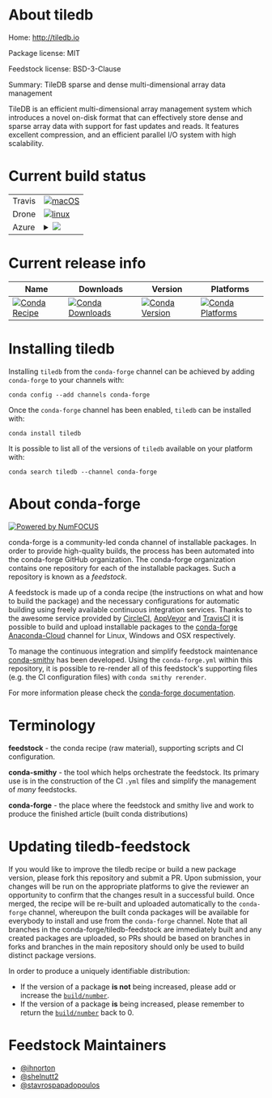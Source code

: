 About tiledb
============

Home: http://tiledb.io

Package license: MIT

Feedstock license: BSD-3-Clause

Summary: TileDB sparse and dense multi-dimensional array data management

TileDB is an efficient multi-dimensional array management system which introduces
a novel on-disk format that can effectively store dense and sparse array data with
support for fast updates and reads. It features excellent compression, and an efficient
parallel I/O system with high scalability.


Current build status
====================


<table><tr>
    <td>Travis</td>
    <td>
      <a href="https://travis-ci.com/conda-forge/tiledb-feedstock">
        <img alt="macOS" src="https://img.shields.io/travis/com/conda-forge/tiledb-feedstock/master.svg?label=macOS">
      </a>
    </td>
  </tr><tr>
    <td>Drone</td>
    <td>
      <a href="https://cloud.drone.io/conda-forge/tiledb-feedstock">
        <img alt="linux" src="https://img.shields.io/drone/build/conda-forge/tiledb-feedstock/master.svg?label=Linux">
      </a>
    </td>
  </tr>
    
  <tr>
    <td>Azure</td>
    <td>
      <details>
        <summary>
          <a href="https://dev.azure.com/conda-forge/feedstock-builds/_build/latest?definitionId=2075&branchName=master">
            <img src="https://dev.azure.com/conda-forge/feedstock-builds/_apis/build/status/tiledb-feedstock?branchName=master">
          </a>
        </summary>
        <table>
          <thead><tr><th>Variant</th><th>Status</th></tr></thead>
          <tbody><tr>
              <td>linux_64_target_platformlinux-64</td>
              <td>
                <a href="https://dev.azure.com/conda-forge/feedstock-builds/_build/latest?definitionId=2075&branchName=master">
                  <img src="https://dev.azure.com/conda-forge/feedstock-builds/_apis/build/status/tiledb-feedstock?branchName=master&jobName=linux&configuration=linux_64_target_platformlinux-64" alt="variant">
                </a>
              </td>
            </tr><tr>
              <td>linux_aarch64_target_platformlinux-aarch64</td>
              <td>
                <a href="https://dev.azure.com/conda-forge/feedstock-builds/_build/latest?definitionId=2075&branchName=master">
                  <img src="https://dev.azure.com/conda-forge/feedstock-builds/_apis/build/status/tiledb-feedstock?branchName=master&jobName=linux&configuration=linux_aarch64_target_platformlinux-aarch64" alt="variant">
                </a>
              </td>
            </tr><tr>
              <td>linux_ppc64le_target_platformlinux-ppc64le</td>
              <td>
                <a href="https://dev.azure.com/conda-forge/feedstock-builds/_build/latest?definitionId=2075&branchName=master">
                  <img src="https://dev.azure.com/conda-forge/feedstock-builds/_apis/build/status/tiledb-feedstock?branchName=master&jobName=linux&configuration=linux_ppc64le_target_platformlinux-ppc64le" alt="variant">
                </a>
              </td>
            </tr><tr>
              <td>osx_64_target_platformosx-64</td>
              <td>
                <a href="https://dev.azure.com/conda-forge/feedstock-builds/_build/latest?definitionId=2075&branchName=master">
                  <img src="https://dev.azure.com/conda-forge/feedstock-builds/_apis/build/status/tiledb-feedstock?branchName=master&jobName=osx&configuration=osx_64_target_platformosx-64" alt="variant">
                </a>
              </td>
            </tr><tr>
              <td>win_64_target_platformwin-64</td>
              <td>
                <a href="https://dev.azure.com/conda-forge/feedstock-builds/_build/latest?definitionId=2075&branchName=master">
                  <img src="https://dev.azure.com/conda-forge/feedstock-builds/_apis/build/status/tiledb-feedstock?branchName=master&jobName=win&configuration=win_64_target_platformwin-64" alt="variant">
                </a>
              </td>
            </tr>
          </tbody>
        </table>
      </details>
    </td>
  </tr>
</table>

Current release info
====================

| Name | Downloads | Version | Platforms |
| --- | --- | --- | --- |
| [![Conda Recipe](https://img.shields.io/badge/recipe-tiledb-green.svg)](https://anaconda.org/conda-forge/tiledb) | [![Conda Downloads](https://img.shields.io/conda/dn/conda-forge/tiledb.svg)](https://anaconda.org/conda-forge/tiledb) | [![Conda Version](https://img.shields.io/conda/vn/conda-forge/tiledb.svg)](https://anaconda.org/conda-forge/tiledb) | [![Conda Platforms](https://img.shields.io/conda/pn/conda-forge/tiledb.svg)](https://anaconda.org/conda-forge/tiledb) |

Installing tiledb
=================

Installing `tiledb` from the `conda-forge` channel can be achieved by adding `conda-forge` to your channels with:

```
conda config --add channels conda-forge
```

Once the `conda-forge` channel has been enabled, `tiledb` can be installed with:

```
conda install tiledb
```

It is possible to list all of the versions of `tiledb` available on your platform with:

```
conda search tiledb --channel conda-forge
```


About conda-forge
=================

[![Powered by NumFOCUS](https://img.shields.io/badge/powered%20by-NumFOCUS-orange.svg?style=flat&colorA=E1523D&colorB=007D8A)](http://numfocus.org)

conda-forge is a community-led conda channel of installable packages.
In order to provide high-quality builds, the process has been automated into the
conda-forge GitHub organization. The conda-forge organization contains one repository
for each of the installable packages. Such a repository is known as a *feedstock*.

A feedstock is made up of a conda recipe (the instructions on what and how to build
the package) and the necessary configurations for automatic building using freely
available continuous integration services. Thanks to the awesome service provided by
[CircleCI](https://circleci.com/), [AppVeyor](https://www.appveyor.com/)
and [TravisCI](https://travis-ci.com/) it is possible to build and upload installable
packages to the [conda-forge](https://anaconda.org/conda-forge)
[Anaconda-Cloud](https://anaconda.org/) channel for Linux, Windows and OSX respectively.

To manage the continuous integration and simplify feedstock maintenance
[conda-smithy](https://github.com/conda-forge/conda-smithy) has been developed.
Using the ``conda-forge.yml`` within this repository, it is possible to re-render all of
this feedstock's supporting files (e.g. the CI configuration files) with ``conda smithy rerender``.

For more information please check the [conda-forge documentation](https://conda-forge.org/docs/).

Terminology
===========

**feedstock** - the conda recipe (raw material), supporting scripts and CI configuration.

**conda-smithy** - the tool which helps orchestrate the feedstock.
                   Its primary use is in the construction of the CI ``.yml`` files
                   and simplify the management of *many* feedstocks.

**conda-forge** - the place where the feedstock and smithy live and work to
                  produce the finished article (built conda distributions)


Updating tiledb-feedstock
=========================

If you would like to improve the tiledb recipe or build a new
package version, please fork this repository and submit a PR. Upon submission,
your changes will be run on the appropriate platforms to give the reviewer an
opportunity to confirm that the changes result in a successful build. Once
merged, the recipe will be re-built and uploaded automatically to the
`conda-forge` channel, whereupon the built conda packages will be available for
everybody to install and use from the `conda-forge` channel.
Note that all branches in the conda-forge/tiledb-feedstock are
immediately built and any created packages are uploaded, so PRs should be based
on branches in forks and branches in the main repository should only be used to
build distinct package versions.

In order to produce a uniquely identifiable distribution:
 * If the version of a package **is not** being increased, please add or increase
   the [``build/number``](https://conda.io/docs/user-guide/tasks/build-packages/define-metadata.html#build-number-and-string).
 * If the version of a package **is** being increased, please remember to return
   the [``build/number``](https://conda.io/docs/user-guide/tasks/build-packages/define-metadata.html#build-number-and-string)
   back to 0.

Feedstock Maintainers
=====================

* [@ihnorton](https://github.com/ihnorton/)
* [@shelnutt2](https://github.com/shelnutt2/)
* [@stavrospapadopoulos](https://github.com/stavrospapadopoulos/)

